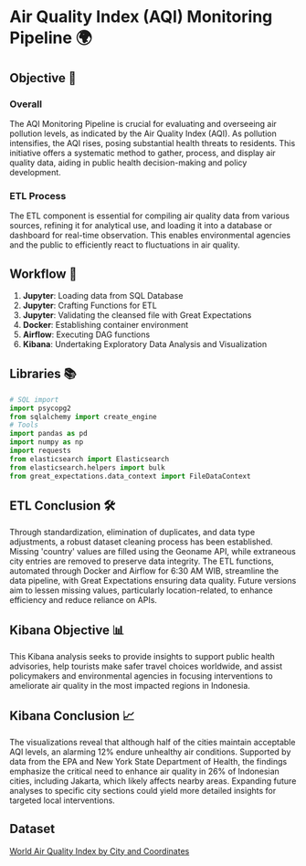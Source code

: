 # Air Quality Index (AQI) Monitoring Pipeline 🌍

## Objective 🎯

### Overall
The AQI Monitoring Pipeline is crucial for evaluating and overseeing air pollution levels, as indicated by the Air Quality Index (AQI). As pollution intensifies, the AQI rises, posing substantial health threats to residents. This initiative offers a systematic method to gather, process, and display air quality data, aiding in public health decision-making and policy development.

### ETL Process
The ETL component is essential for compiling air quality data from various sources, refining it for analytical use, and loading it into a database or dashboard for real-time observation. This enables environmental agencies and the public to efficiently react to fluctuations in air quality.

## Workflow 🔄

1. **Jupyter**: Loading data from SQL Database
2. **Jupyter**: Crafting Functions for ETL
3. **Jupyter**: Validating the cleansed file with Great Expectations
4. **Docker**: Establishing container environment
5. **Airflow**: Executing DAG functions
6. **Kibana**: Undertaking Exploratory Data Analysis and Visualization

## Libraries 📚

```python
# SQL import
import psycopg2
from sqlalchemy import create_engine
# Tools
import pandas as pd
import numpy as np
import requests
from elasticsearch import Elasticsearch
from elasticsearch.helpers import bulk
from great_expectations.data_context import FileDataContext
```

## ETL Conclusion 🛠️

Through standardization, elimination of duplicates, and data type adjustments, a robust dataset cleaning process has been established. Missing 'country' values are filled using the Geoname API, while extraneous city entries are removed to preserve data integrity. The ETL functions, automated through Docker and Airflow for 6:30 AM WIB, streamline the data pipeline, with Great Expectations ensuring data quality. Future versions aim to lessen missing values, particularly location-related, to enhance efficiency and reduce reliance on APIs.

## Kibana Objective 📊

This Kibana analysis seeks to provide insights to support public health advisories, help tourists make safer travel choices worldwide, and assist policymakers and environmental agencies in focusing interventions to ameliorate air quality in the most impacted regions in Indonesia.

## Kibana Conclusion 📈

The visualizations reveal that although half of the cities maintain acceptable AQI levels, an alarming 12% endure unhealthy air conditions. Supported by data from the EPA and New York State Department of Health, the findings emphasize the critical need to enhance air quality in 26% of Indonesian cities, including Jakarta, which likely affects nearby areas. Expanding future analyses to specific city sections could yield more detailed insights for targeted local interventions.

## Dataset

[World Air Quality Index by City and Coordinates](https://www.kaggle.com/datasets/adityaramachandran27/world-air-quality-index-by-city-and-coordinates)